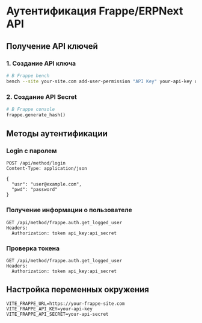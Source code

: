 
# Аутентификация Frappe/ERPNext API

## Получение API ключей

### 1. Создание API ключа

```bash
# В Frappe bench
bench --site your-site.com add-user-permission "API Key" your-api-key user@example.com
```

### 2. Создание API Secret

```python
# В Frappe console
frappe.generate_hash()
```

## Методы аутентификации

### Login с паролем

```
POST /api/method/login
Content-Type: application/json

{
  "usr": "user@example.com",
  "pwd": "password"
}
```

### Получение информации о пользователе

```
GET /api/method/frappe.auth.get_logged_user
Headers:
  Authorization: token api_key:api_secret
```

### Проверка токена

```
GET /api/method/frappe.auth.get_logged_user
Headers:
  Authorization: token api_key:api_secret
```

## Настройка переменных окружения

```env
VITE_FRAPPE_URL=https://your-frappe-site.com
VITE_FRAPPE_API_KEY=your-api-key
VITE_FRAPPE_API_SECRET=your-api-secret
```
